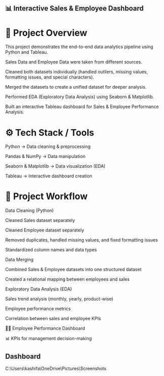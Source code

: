 ## 📊 Interactive Sales & Employee Dashboard
# 📌 Project Overview

This project demonstrates the end-to-end data analytics pipeline using Python and Tableau.

Sales Data and Employee Data were taken from different sources.

Cleaned both datasets individually (handled outliers, missing values, formatting issues, and special characters).

Merged the datasets to create a unified dataset for deeper analysis.

Performed EDA (Exploratory Data Analysis) using Seaborn & Matplotlib.

Built an interactive Tableau dashboard for Sales & Employee Performance Analysis.

# ⚙️ Tech Stack / Tools

Python → Data cleaning & preprocessing

Pandas & NumPy → Data manipulation

Seaborn & Matplotlib → Data visualization (EDA)

Tableau → Interactive dashboard creation

# 📂 Project Workflow

Data Cleaning (Python)

Cleaned Sales dataset separately

Cleaned Employee dataset separately

Removed duplicates, handled missing values, and fixed formatting issues

Standardized column names and data types

Data Merging

Combined Sales & Employee datasets into one structured dataset

Created a relational mapping between employees and sales

Exploratory Data Analysis (EDA)

Sales trend analysis (monthly, yearly, product-wise)

Employee performance metrics

Correlation between sales and employee KPIs


👨‍💼 Employee Performance Dashboard

📊 KPIs for management decision-making

## Dashboard
C:\Users\kashifa\OneDrive\Pictures\Screenshots
